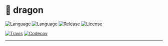 # :dragon: dragon 

[![Language][Language-img]][Language-url]
[![Language][Language-img]][Language-url]
[![Release][Release-img]][Release-url]
[![License][License-img]][License-url]

[![Travis](Travis-img)](Travis-url)
[![Codecov](Codecov-img)](Codecov-url)

---

[Language-img]: https://img.shields.io/badge/language-Go-d65d0e.svg?style=flat-square
[Language-url]: https://golang.org
[Release-img]: https://img.shields.io/github/release/dawikur/dragon.svg?style=flat-square
[Release-url]: https://github.com/dawikur/dragon/releases
[License-img]: https://img.shields.io/github/license/dawikur/dragon.svg?style=flat-square
[License-url]: https://github.com/dawikur/dragon/blob/master/LICENSE

[Travis-img]: https://img.shields.io/travis/dawikur/dragon.svg?style=flat-square
[Travis-url]: https://travis-ci.org/dawikur/dragon
[Codecov-img]: https://img.shields.io/codecov/c/github/dawikur/dotfiles.svg?style=flat-square
[Codecov-url]: https://travis-ci.org/dawikur/dragon
